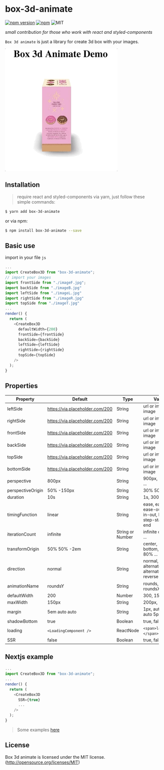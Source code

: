 # box-3d-animate

[![npm version](https://badge.fury.io/js/box-3d-animate.svg)](https://badge.fury.io/js/box-3d-animate)
[![npm](https://img.shields.io/npm/dt/box-3d-animate.svg)](https://npmcharts.com/compare/box-3d-animate?minimal=true)
![MIT](https://img.shields.io/dub/l/vibe-d.svg)

*small contribution for those who work with react and styled-components*

`Box 3d animate` is just a library for create 3d box with your images.

![alt text](https://github.com/CarlosManotas/box-3d-animate/blob/master/demo/src/box-3d-animate.gif)

## Installation
> require react and styled-components
via yarn, just follow these simple commands:

```bash
$ yarn add box-3d-animate
```
or via npm:

```bash
$ npm install box-3d-animate --save
```

## Basic use

 import in your file `js`

```javascript
...
import CreateBox3D from "box-3d-animate";
// import your images
import frontSide from "./imageF.jpg";
import backSide from "./imageB.jpg"
import leftSide from "./imageL.jpg"
import rightSide from "./imageR.jpg"
import topSide from "./imageT.jpg"
...
render() {
  return (
    <CreateBox3D
      defaultWidth={200}
      frontSide={frontSide}
      backSide={backSide}
      leftSide={leftSide}
      rightSide={rightSide}
      topSide={topSide}
    />
  );
}
```
## Properties

| Property | Default | Type | Values |
|-----------------|---------|-------|----------|
| leftSide | https://via.placeholder.com/200 | String | url or import image |
| rightSide | https://via.placeholder.com/200 | String | url or import image |
| frontSide | https://via.placeholder.com/200 | String | url or import image |
| backSide | https://via.placeholder.com/200 | String | url or import image |
| topSide | https://via.placeholder.com/200 | String | url or import image |
| bottomSide | https://via.placeholder.com/200 | String | url or import image |
| perspective | 800px | String | 900px, 1200px, ... |
| perspectiveOrigin | 50% -150px | String | 30% 50em, ... |
| duration | 10s | String |  1s, 300ms... |
| timingFunction | linear | String | ease, ease-in, ease-out, ease-in-out, linear, step-start, step-end |
| iterationCount | infinite | String or Number | infinite or 0, 1, 3, ... |
| transformOrigin | 50% 50% -2em | String | center, 50%, top bottom, 10% 80% ...|
| direction | normal | String | normal, reverse, alternate, alternate-reverse |
| animationName | roundsY | String | rounds, roundsY, roundsX |
| defaultWidth | 200 | Number | 300, 150, ...|
| maxWidth | 150px | String | 200px, ... |
| margin | 5em auto auto | String | 1px, auto 0, 4px auto 5px, ... |
| shadowBottom | true | Boolean | true, false |
| loading | `<LoadingComponent />` | ReactNode | `<span>loading...</span>` ... |
| SSR | false | Boolean | true, false |

## Nextjs example
```javascript
...
import CreateBox3D from "box-3d-animate";
...
render() {
  return (
    <CreateBox3D
      SSR={true}
      ...
    />
  );
}
```

> Some examples [here](https://carlosmanotas.github.io/box-3d-animate/)

## License
Box 3d animate is licensed under the MIT license. (http://opensource.org/licenses/MIT)


[box-3d]: https://github.com/CarlosManotas/box-3d-animate/blob/master/demo/src/box-3d-animate.gif
